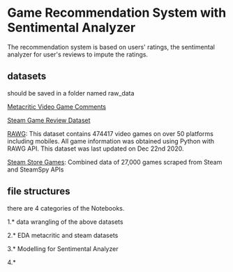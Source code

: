 # Game Recommendation System with Sentimental Analyzer

The recommendation system is based on users' ratings, the sentimental analyzer for user's reviews to impute the ratings.



## datasets

should be saved in a folder named raw_data

[Metacritic Video Game Comments](https://www.kaggle.com/datasets/dahlia25/metacritic-video-game-comments)

[Steam Game Review Dataset](https://www.kaggle.com/datasets/arashnic/game-review-dataset)

[RAWG](https://www.kaggle.com/datasets/jummyegg/rawg-game-dataset): This dataset contains 474417 video games on over 50 platforms including mobiles. All game information was obtained using Python with RAWG API. This dataset was last updated on Dec 22nd 2020.

[Steam Store Games](https://www.kaggle.com/datasets/nikdavis/steam-store-games?select=steam.csv): Combined data of 27,000 games scraped from Steam and SteamSpy APIs<br>


## file structures

there are 4 categories of the Notebooks.

1.* data wrangling of the above datasets

2.* EDA metacritic and steam datasets

3.* Modelling for Sentimental Analyzer

4.* 


